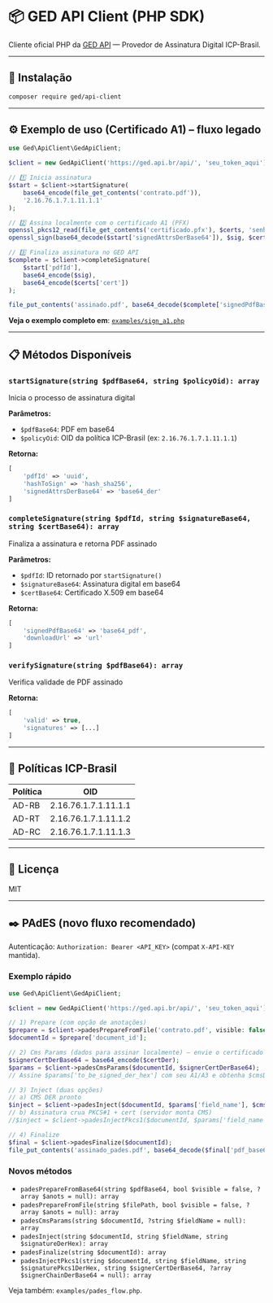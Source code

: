 # 📦 GED API Client (PHP SDK)

Cliente oficial PHP da [GED API](https://ged.api.br) — Provedor de Assinatura Digital ICP-Brasil.

---

## 🚀 Instalação

```bash
composer require ged/api-client
```

---

## ⚙️ Exemplo de uso (Certificado A1) – fluxo legado

```php
use Ged\ApiClient\GedApiClient;

$client = new GedApiClient('https://ged.api.br/api/', 'seu_token_aqui');

// 1️⃣ Inicia assinatura
$start = $client->startSignature(
    base64_encode(file_get_contents('contrato.pdf')), 
    '2.16.76.1.7.1.11.1.1'
);

// 2️⃣ Assina localmente com o certificado A1 (PFX)
openssl_pkcs12_read(file_get_contents('certificado.pfx'), $certs, 'senha');
openssl_sign(base64_decode($start['signedAttrsDerBase64']), $sig, $certs['pkey'], OPENSSL_ALGO_SHA256);

// 3️⃣ Finaliza assinatura no GED API
$complete = $client->completeSignature(
    $start['pdfId'],
    base64_encode($sig),
    base64_encode($certs['cert'])
);

file_put_contents('assinado.pdf', base64_decode($complete['signedPdfBase64']));
```

**Veja o exemplo completo em**: [`examples/sign_a1.php`](./examples/sign_a1.php)

---

## 📋 Métodos Disponíveis

### `startSignature(string $pdfBase64, string $policyOid): array`
Inicia o processo de assinatura digital

**Parâmetros:**
- `$pdfBase64`: PDF em base64
- `$policyOid`: OID da política ICP-Brasil (ex: `2.16.76.1.7.1.11.1.1`)

**Retorna:**
```php
[
    'pdfId' => 'uuid',
    'hashToSign' => 'hash_sha256',
    'signedAttrsDerBase64' => 'base64_der'
]
```

### `completeSignature(string $pdfId, string $signatureBase64, string $certBase64): array`
Finaliza a assinatura e retorna PDF assinado

**Parâmetros:**
- `$pdfId`: ID retornado por `startSignature()`
- `$signatureBase64`: Assinatura digital em base64
- `$certBase64`: Certificado X.509 em base64

**Retorna:**
```php
[
    'signedPdfBase64' => 'base64_pdf',
    'downloadUrl' => 'url'
]
```

### `verifySignature(string $pdfBase64): array`
Verifica validade de PDF assinado

**Retorna:**
```php
[
    'valid' => true,
    'signatures' => [...]
]
```

---

## 🔐 Políticas ICP-Brasil

| Política | OID |
|----------|-----|
| AD-RB | 2.16.76.1.7.1.11.1.1 |
| AD-RT | 2.16.76.1.7.1.11.1.2 |
| AD-RC | 2.16.76.1.7.1.11.1.3 |

---

## 📄 Licença

MIT

---

## ✒️ PAdES (novo fluxo recomendado)

Autenticação: `Authorization: Bearer <API_KEY>` (compat `X-API-KEY` mantida).

### Exemplo rápido

```php
use Ged\ApiClient\GedApiClient;

$client = new GedApiClient('https://ged.api.br/api/', 'seu_token_aqui');

// 1) Prepare (com opção de anotações)
$prepare = $client->padesPrepareFromFile('contrato.pdf', visible: false, $anots ?? null);
$documentId = $prepare['document_id'];

// 2) Cms Params (dados para assinar localmente) — envie o certificado do signatário
$signerCertDerBase64 = base64_encode($certDer);
$params = $client->padesCmsParams($documentId, $signerCertDerBase64);
// Assine $params['to_be_signed_der_hex'] com seu A1/A3 e obtenha $cmsDerHex

// 3) Inject (duas opções)
// a) CMS DER pronto
$inject = $client->padesInject($documentId, $params['field_name'], $cmsDerHex);
// b) Assinatura crua PKCS#1 + cert (servidor monta CMS)
//$inject = $client->padesInjectPkcs1($documentId, $params['field_name'], $pkcs1DerHex, base64_encode($certDer));

// 4) Finalize
$final = $client->padesFinalize($documentId);
file_put_contents('assinado_pades.pdf', base64_decode($final['pdf_base64']));
```

### Novos métodos

- `padesPrepareFromBase64(string $pdfBase64, bool $visible = false, ?array $anots = null): array`
- `padesPrepareFromFile(string $filePath, bool $visible = false, ?array $anots = null): array`
- `padesCmsParams(string $documentId, ?string $fieldName = null): array`
- `padesInject(string $documentId, string $fieldName, string $signatureDerHex): array`
- `padesFinalize(string $documentId): array`
- `padesInjectPkcs1(string $documentId, string $fieldName, string $signaturePkcs1DerHex, string $signerCertDerBase64, ?array $signerChainDerBase64 = null): array`

Veja também: `examples/pades_flow.php`.
